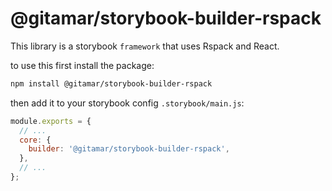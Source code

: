 # @gitamar/storybook-builder-rspack

This library is a storybook `framework` that uses Rspack and React.

to use this first install the package:

```bash
npm install @gitamar/storybook-builder-rspack
```

then add it to your storybook config `.storybook/main.js`:

```js
module.exports = {
  // ...
  core: {
    builder: '@gitamar/storybook-builder-rspack',
  },
  // ...
};
```
